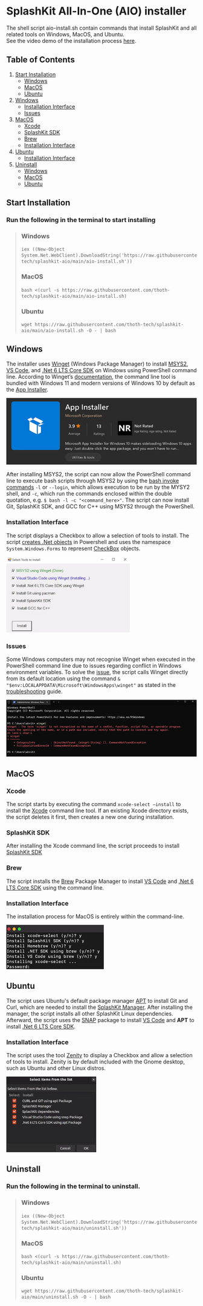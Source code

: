 # SplashKit All-In-One (AIO) installer

The shell script aio-install.sh contain commands that install SplashKit and all related tools on Windows, MacOS, and Ubuntu.  
See the video demo of the installation process [here](https://video.deakin.edu.au/media/t/1_ybysuvjw).

## Table of Contents

1. [Start Installation](#start-installation)
   - [Windows](#windows)
   - [MacOS](#macos)
   - [Ubuntu](#ubuntu)
2. [Windows](#windows-1)
   - [Installation Interface](#installation-interface)
   - [Issues](#issues)
3. [MacOS](#macos-1)
   - [Xcode](#xcode)
   - [SplashKit SDK](#splashkit-sdk)
   - [Brew](#brew)
   - [Installation Interface](#installation-interface-1)
4. [Ubuntu](#ubuntu-1)
   - [Installation Interface](#installation-interface-2)
5. [Uninstall](#uninstall)
   - [Windows](#windows-2)
   - [MacOS](#macos-2)
   - [Ubuntu](#ubuntu-2)

## Start Installation

### Run the following in the terminal to start installing

> ### Windows
>
> ```
> iex ((New-Object System.Net.WebClient).DownloadString('https://raw.githubusercontent.com/thoth-tech/splashkit-aio/main/aio-install.sh'))
> ```
>
> ### MacOS
>
> ```
> bash <(curl -s https://raw.githubusercontent.com/thoth-tech/splashkit-aio/main/aio-install.sh)
> ```
>
> ### Ubuntu
>
> ```
> wget https://raw.githubusercontent.com/thoth-tech/splashkit-aio/main/aio-install.sh -O - | bash
> ```

## Windows

The installer uses [Winget](https://github.com/microsoft/winget-cli) (Windows Package Manager) to install [MSYS2](https://www.msys2.org/), [VS Code](https://code.visualstudio.com/), and [.Net 6 LTS Core SDK](https://dotnet.microsoft.com/en-us/download) on Windows using PowerShell command line. According to Winget’s [documentation](https://docs.microsoft.com/en-us/windows/package-manager/winget/), the command line tool is bundled with Windows 11 and modern versions of Windows 10 by default as the [App Installer](https://apps.microsoft.com/store/detail/app-installer/9NBLGGH4NNS1?hl=en-us&gl=us).

![app-installer](images/app-installer.png)

After installing MSYS2, the script can now allow the PowerShell command line to execute bash scripts through MSYS2 by using the [bash invoke commands](https://www.gnu.org/software/bash/manual/html_node/Invoking-Bash.html) `-l` or `--login`, which allows execution to be run by the MYSY2 shell, and `-c`, which run the commands enclosed within the double quotation, e.g. `$ bash -l -c "<command_here>"`. The script can now install Git, SplashKit SDK, and GCC for C++ using MSYS2 through the PowerShell.

### Installation Interface

The script displays a Checkbox to allow a selection of tools to install. The script [creates .Net objects](https://docs.microsoft.com/en-us/powershell/scripting/samples/creating-.net-and-com-objects--new-object-?view=powershell-7) in Powershell and uses the namespace `System.Windows.Forms` to represent [CheckBox](https://docs.microsoft.com/en-us/dotnet/api/system.windows.forms.checkbox?view=windowsdesktop-6.0) objects.

![windows-interface](images/windows-interface.png)

### Issues

Some Windows computers may not recognise Winget when executed in the PowerShell command line due to issues regarding conflict in Windows environment variables. To solve the [issue](https://github.com/microsoft/winget-cli/issues/725), the script calls Winget directly from its default location using the command `& "$env:LOCALAPPDATA\Microsoft\WindowsApps\winget"` as stated in the [troubleshooting](https://github.com/microsoft/winget-cli/tree/master/doc/troubleshooting) guide.

![winget-issue](images/winget-issue.png)

## MacOS

### Xcode

The script starts by executing the command `xcode-select –install` to install the [Xcode](https://mac.install.guide/commandlinetools/4.html) command line tool. If an existing Xcode directory exists, the script deletes it first, then creates a new one during installation.

### SplashKit SDK

After installing the Xcode command line, the script proceeds to install [SplashKit SDK](https://splashkit.io/articles/installation/mac/step-2/)

### Brew

The script installs the [Brew](https://brew.sh/) Package Manager to install [VS Code](https://code.visualstudio.com/) and [.Net 6 LTS Core SDK](https://dotnet.microsoft.com/en-us/download) using the command line.

### Installation Interface

The installation process for MacOS is entirely within the command-line.

![macOS-CLI](images/macOS-CLI.png)

## Ubuntu

The script uses Ubuntu's default package manager [APT](https://wiki.debian.org/Apt) to install Git and Curl, which are needed to install the [SplashKit Manager](https://splashkit.io/articles/installation/ubuntu/step-1/). After installing the manager, the script installs all other SplashKit Linux dependencies. Afterward, the script uses the [SNAP](https://snapcraft.io/) package to install [VS Code](https://code.visualstudio.com/) and **APT** to install [.Net 6 LTS Core SDK](https://dotnet.microsoft.com/en-us/download).

### Installation Interface

The script uses the tool [Zenity](https://manpages.ubuntu.com/manpages/trusty/man1/zenity.1.html) to display a Checkbox and allow a selection of tools to install. Zenity is by default included with the Gnome desktop, such as Ubuntu and other Linux distros.

![ubuntu-interface](images/ubuntu-interface.png)

## Uninstall

### Run the following in the terminal to uninstall.

> ### Windows
>
> ```
> iex ((New-Object System.Net.WebClient).DownloadString('https://raw.githubusercontent.com/thoth-tech/splashkit-aio/main/uninstall.sh'))
> ```
>
> ### MacOS
>
> ```
> bash <(curl -s https://raw.githubusercontent.com/thoth-tech/splashkit-aio/main/uninstall.sh)
> ```
>
> ### Ubuntu
>
> ```
> wget https://raw.githubusercontent.com/thoth-tech/splashkit-aio/main/uninstall.sh -O - | bash
> ```
